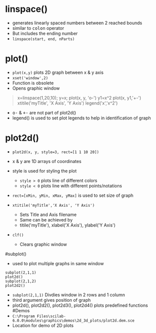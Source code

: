 # linspace()
- generates linearly spaced numbers between 2 reached bounds
- similar to <kbd>colon</kbd> operator
- But includes the ending number
- `linspace(start, end, nParts)`

# plot()
- `plot(x,y)` plots 2D graph between x & y axis
- `xset('window',2)`
 - Function is obsolete
 - Opens graphic window

> x=linspace(1,20,10);
> y=x;
> plot(x, y, 'o-')
> y1=x^2
> plot(x, y1,'+-')
> xtitile('myTitle', 'X Axis', 'Y Axis')
> legend('x','x^2')

- <kbd>o-</kbd> & <kbd>+-</kbd> are not part of plot2d()
- legend() is used to set plot legends to help in identification of graph



# plot2d()
- `plot2d(x, y, style=3, rect=[1 1 10 20])`
 - x & y are 1D arrays of coordinates
 - style is used for styling the plot
   - `style > 0` plots line of different colors
   - `style < 0` plots line with different points/notations
 - `rect=[xMin, yMin, xMax, yMax]` is used to set size of graph

- `xtitile('myTitle','X Axis', 'Y Axis')`  
  - Sets Title and Axis filename
  - Same can be achieved by
  - titile('myTitle'), xlabel('X Axis'), ylabel('Y Axis')
- `clf()`
  - Clears graphic window

#subplot()
- used to plot multiple graphs in same window

```
subplot(2,1,1)
plot2d()
subplot(2,1,2)
plot2d2()

```
- `subplot(2,1,1)` Divdies window in 2 rows and 1 column
- third argument gives position of graph
- plot2d(), plot2d2(), plot2d3(), plot2d4() plots predefined functions
#Demos
- `C:\Program Files\scilab-6.0.0\modules\graphics\demos\2d_3d_plots/plot2d.dem.sce`
- Location for demo of 2D plots
